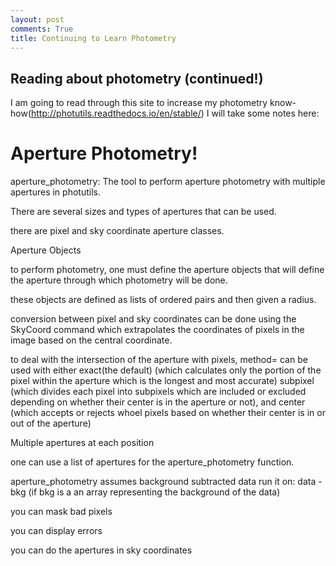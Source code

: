 ```yaml
---
layout: post
comments: True
title: Continuing to Learn Photometry
---
```

## Reading about photometry (continued!)

I am going to read through this site to increase my photometry know-how(http://photutils.readthedocs.io/en/stable/)
I will take some notes here:

# Aperture Photometry!

aperture_photometry: The tool to perform aperture photometry with multiple apertures in photutils.

There are several sizes and types of apertures that can be used.

there are pixel and sky coordinate aperture classes.

Aperture Objects

to perform photometry, one must define the aperture objects that will define the aperture through which photometry will be done.

these objects are defined as lists of ordered pairs and then given a radius.

conversion between pixel and sky coordinates can be done using the SkyCoord command which extrapolates the coordinates of pixels in the image based on the central coordinate.

to deal with the intersection of the aperture with pixels, method= can be used with either exact(the default) (which calculates only the portion of the pixel within the aperture which is the longest and most accurate) subpixel (which divides each pixel into subpixels which are included or excluded depending on whether their center is in the aperture or not), and center (which accepts or rejects whoel pixels based on whether their center is in or out of the aperture)

Multiple apertures at each position

one can use a list of apertures for the aperture_photometry function.

aperture_photometry assumes background subtracted data
run it on:
data - bkg (if bkg is a an array representing the background of the data)

you can mask bad pixels

you can display errors

you can do the apertures in sky coordinates
